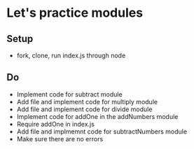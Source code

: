 # Let's practice modules
## Setup
* fork, clone, run index.js through node

## Do
* Implement code for subtract module
* Add file and implement code for multiply module
* Add file and implement code for divide module
* Implement code for addOne in the addNumbers module
* Require addOne in index.js
* Add file and implmemnt code for subtractNumbers module
* Make sure there are no errors

